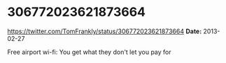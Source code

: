 # 306772023621873664
https://twitter.com/TomFrankly/status/306772023621873664
**Date:** 2013-02-27

Free airport wi-fi: You get what they don't let you pay for
